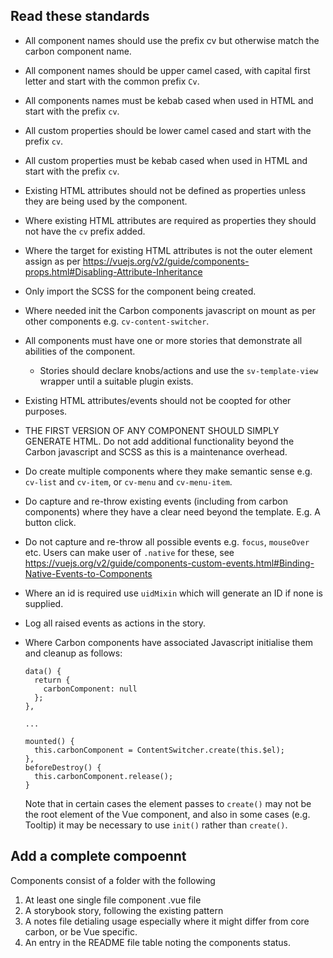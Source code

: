 ## Read these standards

- All component names should use the prefix cv but otherwise match the carbon component name.
- All component names should be upper camel cased, with capital first letter and start with the common prefix `Cv`.
- All components names must be kebab cased when used in HTML and start with the prefix `cv`.
- All custom properties should be lower camel cased and start with the prefix `cv`.
- All custom properties must be kebab cased when used in HTML and start with the prefix `cv`.
- Existing HTML attributes should not be defined as properties unless they are being used by the component.
- Where existing HTML attributes are required as properties they should not have the `cv` prefix added.
- Where the target for existing HTML attributes is not the outer element assign as per https://vuejs.org/v2/guide/components-props.html#Disabling-Attribute-Inheritance
- Only import the SCSS for the component being created.
- Where needed init the Carbon components javascript on mount as per other components e.g. `cv-content-switcher`.
- All components must have one or more stories that demonstrate all abilities of the component.
  - Stories should declare knobs/actions and use the `sv-template-view` wrapper until a suitable plugin exists.
- Existing HTML attributes/events should not be coopted for other purposes.
- THE FIRST VERSION OF ANY COMPONENT SHOULD SIMPLY GENERATE HTML. Do not add additional functionality beyond the Carbon javascript and SCSS as this is a maintenance overhead.
- Do create multiple components where they make semantic sense e.g. `cv-list` and `cv-item`, or `cv-menu` and `cv-menu-item`.
- Do capture and re-throw existing events (including from carbon components) where they have a clear need beyond the template. E.g. A button click.
- Do not capture and re-throw all possible events e.g. `focus`, `mouseOver` etc. Users can make user of `.native` for these, see https://vuejs.org/v2/guide/components-custom-events.html#Binding-Native-Events-to-Components
- Where an id is required use `uidMixin` which will generate an ID if none is supplied.
- Log all raised events as actions in the story.
- Where Carbon components have associated Javascript initialise them and cleanup as follows:

  ```
  data() {
    return {
      carbonComponent: null
    };
  },

  ...

  mounted() {
    this.carbonComponent = ContentSwitcher.create(this.$el);
  },
  beforeDestroy() {
    this.carbonComponent.release();
  }
  ```

  Note that in certain cases the element passes to `create()` may not be the root element of the Vue component, and also in some cases (e.g. Tooltip) it may be necessary to use `init()` rather than `create()`.

## Add a complete compoennt

Components consist of a folder with the following

1. At least one single file component .vue file
2. A storybook story, following the existing pattern
3. A notes file detialing usage especially where it might differ from core carbon, or be Vue specific.
4. An entry in the README file table noting the components status.
